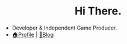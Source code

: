 <h1 align="center">Hi There. </h1>

- Developer & Independent Game Producer.
- [🏠Profile](https://codercoin.vercel.app) | [📖Blog](https://blog-codercoin.vercel.app)
